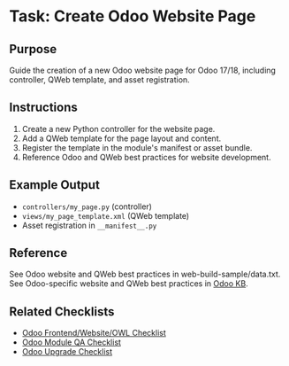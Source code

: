 # Task: Create Odoo Website Page

## Purpose
Guide the creation of a new Odoo website page for Odoo 17/18, including controller, QWeb template, and asset registration.

## Instructions
1. Create a new Python controller for the website page.
2. Add a QWeb template for the page layout and content.
3. Register the template in the module's manifest or asset bundle.
4. Reference Odoo and QWeb best practices for website development.

## Example Output
- `controllers/my_page.py` (controller)
- `views/my_page_template.xml` (QWeb template)
- Asset registration in `__manifest__.py`

## Reference
See Odoo website and QWeb best practices in web-build-sample/data.txt.
See Odoo-specific website and QWeb best practices in [Odoo KB](../data/odoo-kb.md).

## Related Checklists
- [Odoo Frontend/Website/OWL Checklist](../checklists/odoo-frontend-website-owl-checklist.md)
- [Odoo Module QA Checklist](../checklists/odoo-module-qa-checklist.md)
- [Odoo Upgrade Checklist](../checklists/odoo-upgrade-checklist.md) 